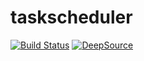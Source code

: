 # taskscheduler

[![Build Status](https://travis-ci.com/leandrosb/taskscheduler.svg?branch=master)](https://travis-ci.com/leandrosb/taskscheduler)
[![DeepSource](https://static.deepsource.io/deepsource-badge-light-mini.svg)](https://deepsource.io/gh/leandrosb/taskscheduler/?ref=repository-badge) 

